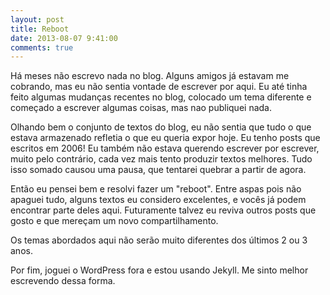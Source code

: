 ```yaml
---
layout: post
title: Reboot
date: 2013-08-07 9:41:00
comments: true
---
```


Há meses não escrevo nada no blog. Alguns amigos já estavam me cobrando, mas eu não sentia vontade de escrever por aqui. 
Eu até tinha feito algumas mudanças recentes no blog, colocado um tema diferente e começado a escrever algumas coisas, mas nao publiquei nada.

Olhando bem o conjunto de textos do blog, eu não sentia que tudo o que estava armazenado refletia o que eu queria expor hoje. Eu tenho posts que escritos em 2006! Eu também não estava querendo escrever por escrever, muito pelo contrário, cada vez mais tento produzir textos melhores. Tudo isso somado causou uma pausa, que tentarei quebrar a partir de agora.

Então eu pensei bem e resolvi fazer um "reboot". Entre aspas pois não apaguei tudo, alguns textos eu considero excelentes, e vocês já podem encontrar parte deles aqui. Futuramente talvez eu reviva outros posts que gosto e que mereçam um novo compartilhamento.

Os temas abordados aqui não serão muito diferentes dos últimos 2 ou 3 anos.

Por fim, joguei o WordPress fora e estou usando Jekyll. Me sinto melhor escrevendo dessa forma.
